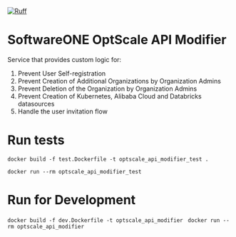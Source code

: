 [![Ruff](https://img.shields.io/endpoint?url=https://raw.githubusercontent.com/astral-sh/ruff/main/assets/badge/v2.json)](https://github.com/astral-sh/ruff)

# SoftwareONE OptScale API Modifier
Service that provides custom logic for:

1. Prevent User Self-registration
2. Prevent Creation of Additional Organizations by Organization Admins
3. Prevent Deletion of the Organization by Organization Admins
4. Prevent Creation of Kubernetes, Alibaba Cloud and Databricks datasources
5. Handle the user invitation flow

# Run tests 

`docker build -f test.Dockerfile -t optscale_api_modifier_test .`

`docker run --rm optscale_api_modifier_test  `


# Run for Development

`docker build -f dev.Dockerfile -t optscale_api_modifier `
`docker run --rm optscale_api_modifier `
